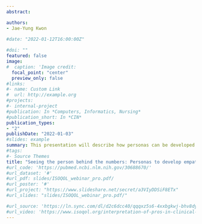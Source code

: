 ```yaml
---
abstract: 

authors: 
- Jae-Yung Kwon
  
#date: "2022-01-12T16:00:00Z"

#doi: ""
featured: false
image:
#  caption: 'Image credit: 
  focal_point: "center"
  preview_only: false
#links:
#- name: Custom Link
#  url: http://example.org
#projects:
#- internal-project
#publication: In *Computers, Informatics, Nursing*
#publication_short: In *CIN*
publication_types:
- "2"
publishDate: "2022-01-03"
#slides: example
summary: This presentation will describe how personas can be developed as a knowledge translation strategy to support health care providers to integrate patient-reported outcome measures into cancer care. [Join Zoom link on Apr 12 11:45 to 12:45pm PST](https://us06web.zoom.us/j/82745266936?pwd=NnZiTTdyT1o0ek1FanJlRU92eDRnQT09) passcode 554461
#tags:
#- Source Themes
title: "Seeing the person behind the numbers: Personas to develop empathy and support the use of patient-reported outcome measures"
#url_code: 'https://pubmed.ncbi.nlm.nih.gov/30688670/'
#url_dataset: '#'
#url_pdf: slides/ISOQOL_webinar_pro.pdf/
#url_poster: '#'
#url_project: "https://www.slideshare.net/secret/a3VIyDDSiF8ETx"
#url_slides: "slides/ISOQOL_webinar_pro.pdf/"

#url_source: 'https://ln.sync.com/dl/d2c6dcc40/qqqxz5s6-4xxbgkwj-bhv8dyet-a8y3pvey'
#url_video: 'https://www.isoqol.org/interpretation-of-pros-in-clinical-practice-solutions-for-assessing-change-and-diverse-people/'
---
```

